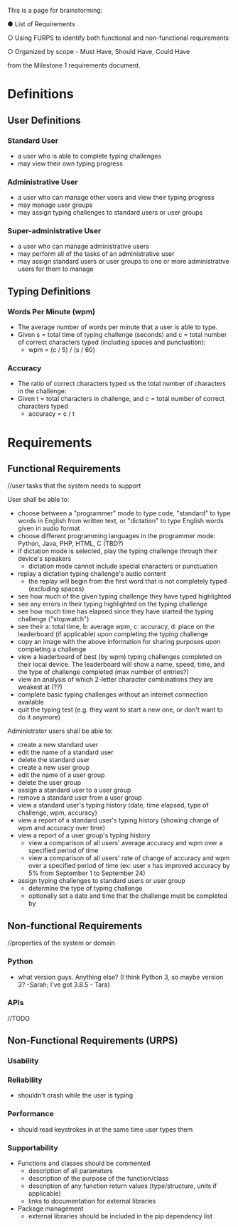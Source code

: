 This is a page for brainstorming:

● List of Requirements

○ Using FURPS to identify both functional and non-functional requirements

○ Organized by scope - Must Have, Should Have, Could Have

from the Milestone 1 requirements document.

# Definitions
## User Definitions
### Standard User
- a user who is able to complete typing challenges
- may view their own typing progress

### Administrative User
- a user who can manage other users and view their typing progress
- may manage user groups
- may assign typing challenges to standard users or user groups

### Super-administrative User
- a user who can manage administrative users
- may perform all of the tasks of an administrative user
- may assign standard users or user groups to one or more administrative users for them to manage

## Typing Definitions
### Words Per Minute (wpm)
- The average number of words per minute that a user is able to type.
- Given s = total time of typing challenge (seconds) and c = total number of correct characters typed (including spaces and punctuation):
   - wpm = (c / 5) / (s / 60)

### Accuracy
- The ratio of correct characters typed vs the total number of characters in the challenge:
- Given t = total characters in challenge, and c = total number of correct characters typed
   - accuracy = c / t

# Requirements
## Functional Requirements
//user tasks that the system needs to support

User shall be able to:
- choose between a "programmer" mode to type code, "standard" to type words in English from written text, or "dictation" to type English words given in audio format
- choose different programming languages in the programmer mode: Python, Java, PHP, HTML, C (TBD?)
- if dictation mode is selected, play the typing challenge through their device's speakers
   - dictation mode cannot include special characters or punctuation
- replay a dictation typing challenge's audio content
   - the replay will begin from the first word that is not completely typed (excluding spaces)
- see how much of the given typing challenge they have typed highlighted
- see any errors in their typing highlighted on the typing challenge
- see how much time has elapsed since they have started the typing challenge ("stopwatch")
- see their a: total time, b: average wpm, c: accuracy, d: place on the leaderboard (if applicable) upon completing the typing challenge
- copy an image with the above information for sharing purposes upon completing a challenge
- view a leaderboard of best (by wpm) typing challenges completed on their local device. The leaderboard will show a name, speed, time, and the type of challenge completed (max number of entries?)
- view an analysis of which 2-letter character combinations they are weakest at (??)
- complete basic typing challenges without an internet connection available
- quit the typing test (e.g. they want to start a new one, or don't want to do it anymore)

Administrator users shall be able to:
- create a new standard user
- edit the name of a standard user
- delete the standard user
- create a new user group
- edit the name of a user group
- delete the user group
- assign a standard user to a user group
- remove a standard user from a user group
- view a standard user's typing history (date, time elapsed, type of challenge, wpm, accuracy)
- view a report of a standard user's typing history (showing change of wpm and accuracy over time)
- view a report of a user group's typing history
   - view a comparison of all users' average accuracy and wpm over a specified period of time
   - view a comparison of all users' rate of change of accuracy and wpm over a specified period of time (ex: user x has improved accuracy by 5% from September 1 to September 24)
- assign typing challenges to standard users or user group
   - determine the type of typing challenge
   - optionally set a date and time that the challenge must be completed by

## Non-functional Requirements
//properties of the system or domain
### Python
- what version guys. Anything else? (I think Python 3, so maybe version 3? -Sarah; I've got 3.8.5 - Tara)

### APIs
//TODO

## Non-Functional Requirements (URPS)

### Usability

### Reliability
- shouldn't crash while the user is typing

### Performance
- should read keystrokes in at the same time user types them

### Supportability
- Functions and classes should be commented
   - description of all parameters
   - description of the purpose of the function/class
   - description of any function return values (type/structure, units if applicable)
   - links to documentation for external libraries
- Package management
   - external libraries should be included in the pip dependency list